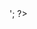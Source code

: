 <!--![My image](https://github.com/Sharwin24/Resume/blob/master/main.pdf!-->

<!--
<object data="https://github.com/Sharwin24/Resume/blob/master/main.pdf" type="application/pdf" width="595px" height="842px">
    <embed src="https://github.com/Sharwin24/Resume/blob/master/main.pdf" type="application/pdf">
        <p>This browser does not support PDFs. Please download the PDF to view it: <a href="https://github.com/Sharwin24/Resume/blob/master/main.pdf">Download PDF</a>.</p>
    </embed>
</object>
!-->

<?php
  $dir = "C:\Users\Sharwin\Documents\Github\Resume";
  $name = 'main.pdf';
  exec("/bin/convert $dir$name $dir$name.png");
  print '<img src="$dir$name.png" />';
?>
